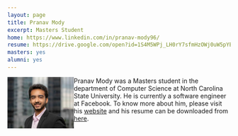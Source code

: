 ```yaml
---
layout: page
title: Pranav Mody
excerpt: Masters Student
home: https://www.linkedin.com/in/pranav-mody96/
resume: https://drive.google.com/open?id=1S4M5WPj_LH0rY7sfmHzOWj0uW5pYEtBj
masters: yes
alumni: yes
---
```



<img align="left" width="150" src="/img/pranav.jpg">
Pranav Mody was a Masters student in the department of Computer Science at North Carolina State University. He is currently a software engineer at Facebook. To know more about him, please visit his <a href="https://www.linkedin.com/in/pranav-mody96/">website</a> and his resume can be downloaded from <a href="https://drive.google.com/open?id=1S4M5WPj_LH0rY7sfmHzOWj0uW5pYEtBj">here</a>.
